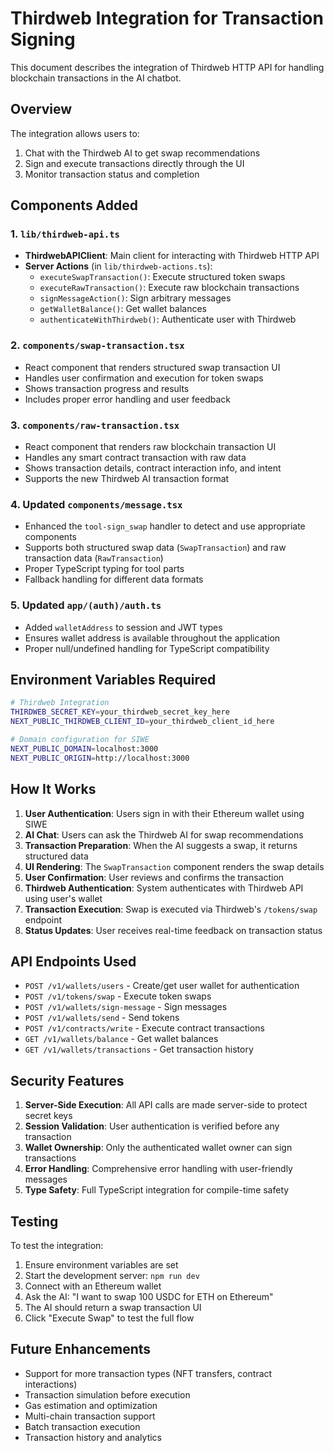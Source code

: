 # Thirdweb Integration for Transaction Signing

This document describes the integration of Thirdweb HTTP API for handling blockchain transactions in the AI chatbot.

## Overview

The integration allows users to:
1. Chat with the Thirdweb AI to get swap recommendations
2. Sign and execute transactions directly through the UI
3. Monitor transaction status and completion

## Components Added

### 1. `lib/thirdweb-api.ts`
- **ThirdwebAPIClient**: Main client for interacting with Thirdweb HTTP API
- **Server Actions** (in `lib/thirdweb-actions.ts`):
  - `executeSwapTransaction()`: Execute structured token swaps
  - `executeRawTransaction()`: Execute raw blockchain transactions
  - `signMessageAction()`: Sign arbitrary messages
  - `getWalletBalance()`: Get wallet balances
  - `authenticateWithThirdweb()`: Authenticate user with Thirdweb

### 2. `components/swap-transaction.tsx`
- React component that renders structured swap transaction UI
- Handles user confirmation and execution for token swaps
- Shows transaction progress and results
- Includes proper error handling and user feedback

### 3. `components/raw-transaction.tsx`
- React component that renders raw blockchain transaction UI
- Handles any smart contract transaction with raw data
- Shows transaction details, contract interaction info, and intent
- Supports the new Thirdweb AI transaction format

### 4. Updated `components/message.tsx`
- Enhanced the `tool-sign_swap` handler to detect and use appropriate components
- Supports both structured swap data (`SwapTransaction`) and raw transaction data (`RawTransaction`)
- Proper TypeScript typing for tool parts
- Fallback handling for different data formats

### 5. Updated `app/(auth)/auth.ts`
- Added `walletAddress` to session and JWT types
- Ensures wallet address is available throughout the application
- Proper null/undefined handling for TypeScript compatibility

## Environment Variables Required

```bash
# Thirdweb Integration
THIRDWEB_SECRET_KEY=your_thirdweb_secret_key_here
NEXT_PUBLIC_THIRDWEB_CLIENT_ID=your_thirdweb_client_id_here

# Domain configuration for SIWE
NEXT_PUBLIC_DOMAIN=localhost:3000
NEXT_PUBLIC_ORIGIN=http://localhost:3000
```

## How It Works

1. **User Authentication**: Users sign in with their Ethereum wallet using SIWE
2. **AI Chat**: Users can ask the Thirdweb AI for swap recommendations
3. **Transaction Preparation**: When the AI suggests a swap, it returns structured data
4. **UI Rendering**: The `SwapTransaction` component renders the swap details
5. **User Confirmation**: User reviews and confirms the transaction
6. **Thirdweb Authentication**: System authenticates with Thirdweb API using user's wallet
7. **Transaction Execution**: Swap is executed via Thirdweb's `/tokens/swap` endpoint
8. **Status Updates**: User receives real-time feedback on transaction status

## API Endpoints Used

- `POST /v1/wallets/users` - Create/get user wallet for authentication
- `POST /v1/tokens/swap` - Execute token swaps
- `POST /v1/wallets/sign-message` - Sign messages
- `POST /v1/wallets/send` - Send tokens
- `POST /v1/contracts/write` - Execute contract transactions
- `GET /v1/wallets/balance` - Get wallet balances
- `GET /v1/wallets/transactions` - Get transaction history

## Security Features

1. **Server-Side Execution**: All API calls are made server-side to protect secret keys
2. **Session Validation**: User authentication is verified before any transaction
3. **Wallet Ownership**: Only the authenticated wallet owner can sign transactions
4. **Error Handling**: Comprehensive error handling with user-friendly messages
5. **Type Safety**: Full TypeScript integration for compile-time safety

## Testing

To test the integration:

1. Ensure environment variables are set
2. Start the development server: `npm run dev`
3. Connect with an Ethereum wallet
4. Ask the AI: "I want to swap 100 USDC for ETH on Ethereum"
5. The AI should return a swap transaction UI
6. Click "Execute Swap" to test the full flow

## Future Enhancements

- Support for more transaction types (NFT transfers, contract interactions)
- Transaction simulation before execution
- Gas estimation and optimization
- Multi-chain transaction support
- Batch transaction execution
- Transaction history and analytics
